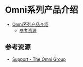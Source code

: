 # Omni系列产品介绍

<!--ts-->
* [Omni系列产品介绍](#omni系列产品介绍)
   * [参考资源](#参考资源)

<!-- Created by https://github.com/ekalinin/github-markdown-toc -->
<!-- Added by: runner, at: Wed Oct 19 08:41:20 UTC 2022 -->

<!--te-->

## 参考资源

- [Support - The Omni Group](https://support.omnigroup.com/manuals/)